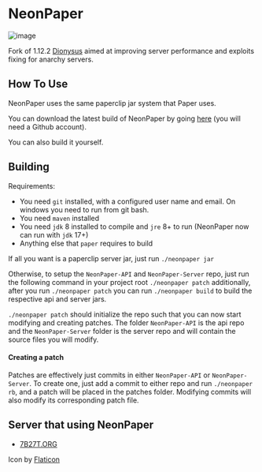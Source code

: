 # NeonPaper
![image](https://user-images.githubusercontent.com/101444336/177084504-83f74460-52c3-46f1-8feb-7fc3cfa93a42.png)

Fork of 1.12.2 [Dionysus](https://github.com/nopjmp/Dionysus) aimed at improving server performance and exploits fixing for anarchy servers.

## How To Use

NeonPaper uses the same paperclip jar system that Paper uses.

You can download the latest build of NeonPaper by going [here](https://github.com/hungnguyennaz/NeonPaper/actions) (you will need a Github account).

You can also build it yourself.

## Building

Requirements:

- You need `git` installed, with a configured user name and email.
  On windows you need to run from git bash.
- You need `maven` installed
- You need `jdk` 8 installed to compile and `jre` 8+ to run (NeonPaper now can run with `jdk` 17+) 
- Anything else that `paper` requires to build

If all you want is a paperclip server jar, just run `./neonpaper jar`

Otherwise, to setup the `NeonPaper-API` and `NeonPaper-Server` repo, just run the following command
in your project root `./neonpaper patch` additionally, after you run `./neonpaper patch` you can run `./neonpaper build` to build the
respective api and server jars.

`./neonpaper patch` should initialize the repo such that you can now start modifying and creating
patches. The folder `NeonPaper-API` is the api repo and the `NeonPaper-Server` folder
is the server repo and will contain the source files you will modify.

#### Creating a patch

Patches are effectively just commits in either `NeonPaper-API` or `NeonPaper-Server`.
To create one, just add a commit to either repo and run `./neonpaper rb`, and a
patch will be placed in the patches folder. Modifying commits will also modify its
corresponding patch file.

## Server that using NeonPaper
- [7B27T.ORG](https://7b27t.org)

Icon by [Flaticon](https://www.flaticon.com)
